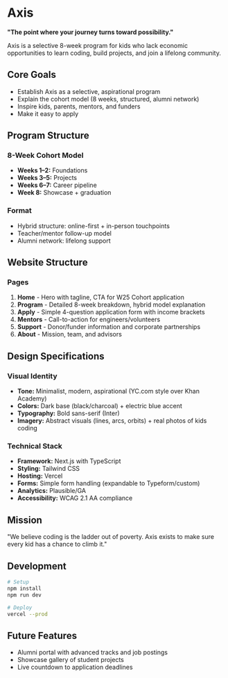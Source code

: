 # Axis

**"The point where your journey turns toward possibility."**

Axis is a selective 8-week program for kids who lack economic opportunities to learn coding, build projects, and join a lifelong community.

## Core Goals

- Establish Axis as a selective, aspirational program
- Explain the cohort model (8 weeks, structured, alumni network)
- Inspire kids, parents, mentors, and funders
- Make it easy to apply

## Program Structure

### 8-Week Cohort Model
- **Weeks 1–2:** Foundations
- **Weeks 3–5:** Projects
- **Weeks 6–7:** Career pipeline
- **Week 8:** Showcase + graduation

### Format
- Hybrid structure: online-first + in-person touchpoints
- Teacher/mentor follow-up model
- Alumni network: lifelong support

## Website Structure

### Pages
1. **Home** - Hero with tagline, CTA for W25 Cohort application
2. **Program** - Detailed 8-week breakdown, hybrid model explanation
3. **Apply** - Simple 4-question application form with income brackets
4. **Mentors** - Call-to-action for engineers/volunteers
5. **Support** - Donor/funder information and corporate partnerships
6. **About** - Mission, team, and advisors

## Design Specifications

### Visual Identity
- **Tone:** Minimalist, modern, aspirational (YC.com style over Khan Academy)
- **Colors:** Dark base (black/charcoal) + electric blue accent
- **Typography:** Bold sans-serif (Inter)
- **Imagery:** Abstract visuals (lines, arcs, orbits) + real photos of kids coding

### Technical Stack
- **Framework:** Next.js with TypeScript
- **Styling:** Tailwind CSS
- **Hosting:** Vercel
- **Forms:** Simple form handling (expandable to Typeform/custom)
- **Analytics:** Plausible/GA
- **Accessibility:** WCAG 2.1 AA compliance

## Mission

"We believe coding is the ladder out of poverty. Axis exists to make sure every kid has a chance to climb it."

## Development

```bash
# Setup
npm install
npm run dev

# Deploy
vercel --prod
```

## Future Features
- Alumni portal with advanced tracks and job postings
- Showcase gallery of student projects
- Live countdown to application deadlines

